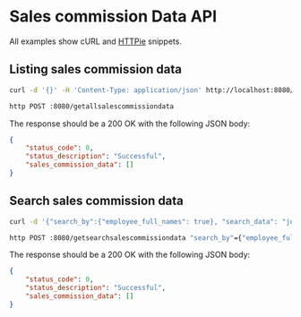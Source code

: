# Sales commission Data API

All examples show cURL and [HTTPie](https://httpie.io/cli) snippets.

## Listing sales commission data

```sh
curl -d '{}' -H 'Content-Type: application/json' http://localhost:8080/getallsalescommissiondata

http POST :8080/getallsalescommissiondata
```

The response should be a 200 OK with the following JSON body:

```json
{
    "status_code": 0,
    "status_description": "Successful",
    "sales_commission_data": []
}
```

## Search sales commission data

```sh
curl -d '{"search_by":{"employee_full_names": true}, "search_data": "john"}' -H 'Content-Type: application/json' http://localhost:8080/getsearchsalescommissiondata

http POST :8080/getsearchsalescommissiondata "search_by"={"employee_full_names": true} "search_data"="john"
```

The response should be a 200 OK with the following JSON body:

```json
{
    "status_code": 0,
    "status_description": "Successful",
    "sales_commission_data": []
}
```
